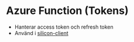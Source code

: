 # Azure Function (Tokens)
- Hanterar access token och refresh token
- Använd i [silicon-client](https://github.com/johanbard-win23-jsbackend/silicon-client)
